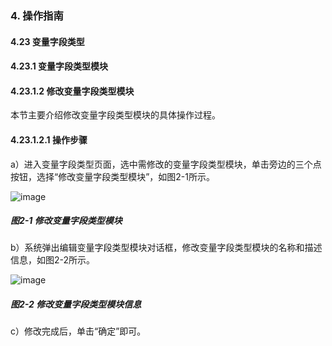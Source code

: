 ### 4. 操作指南

#### 4.23 变量字段类型

#### 4.23.1 变量字段类型模块

#### 4.23.1.2 修改变量字段类型模块

本节主要介绍修改变量字段类型模块的具体操作过程。

#### 4.23.1.2.1 操作步骤

a）进入变量字段类型页面，选中需修改的变量字段类型模块，单击旁边的三个点按钮，选择“修改变量字段类型模块”，如图2-1所示。

![image](https://user-images.githubusercontent.com/79617492/200264486-c690fa65-a85a-4394-a725-fed33d713395.png)

##### 图2-1 修改变量字段类型模块

b）系统弹出编辑变量字段类型模块对话框，修改变量字段类型模块的名称和描述信息，如图2-2所示。

![image](https://user-images.githubusercontent.com/79617492/200264509-d89e638b-c393-4660-b9b4-27602c365fe6.png)

##### 图2-2 修改变量字段类型模块信息

c）修改完成后，单击“确定”即可。
